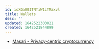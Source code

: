 ```yaml
---
id: ioXGa00ITNTiW1iTMaxvl
title: Wallets
desc: ''
updated: 1642522303021
created: 1642521844899
---
```


* [Masari - Privacy-centric cryptocurrency](https://getmasari.org/)
